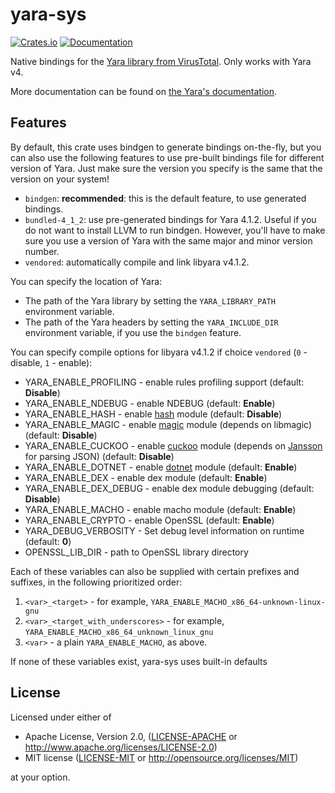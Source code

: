 # yara-sys

[![Crates.io](https://img.shields.io/crates/v/yara-sys.svg)](https://crates.io/crates/yara-sys)
[![Documentation](https://docs.rs/yara-sys/badge.svg)](https://docs.rs/yara-sys)

Native bindings for the [Yara library from VirusTotal](https://github.com/VirusTotal/yara).
Only works with Yara v4.

More documentation can be found on [the Yara's documentation](https://yara.readthedocs.io/en/stable/index.html).

## Features

By default, this crate uses bindgen to generate bindings on-the-fly, but you can
also use the following features to use pre-built bindings file for different
version of Yara. Just make sure the version you specify is the same that the
version on your system!

- `bindgen`: **recommended**: this is the default feature, to use generated bindings.
- `bundled-4_1_2`: use pre-generated bindings for Yara 4.1.2. Useful if you do not
  want to install LLVM to run bindgen. However, you'll have to make sure you use
  a version of Yara with the same major and minor version number.
- `vendored`: automatically compile and link libyara v4.1.2.

You can specify the location of Yara:

- The path of the Yara library by setting the `YARA_LIBRARY_PATH` environment
  variable.
- The path of the Yara headers by setting the `YARA_INCLUDE_DIR` environment
  variable, if you use the `bindgen` feature.

You can specify compile options for libyara v4.1.2 if choice `vendored` (`0` - disable, `1` - enable):
- YARA_ENABLE_PROFILING - enable rules profiling support (default: **Disable**)
- YARA_ENABLE_NDEBUG - enable NDEBUG (default: **Enable**)
- YARA_ENABLE_HASH - enable [hash](https://yara.readthedocs.io/en/stable/modules/hash.html) module (default: **Disable**)
- YARA_ENABLE_MAGIC - enable [magic](https://yara.readthedocs.io/en/stable/modules/magic.html) module (depends on libmagic) (default: **Disable**)
- YARA_ENABLE_CUCKOO - enable [cuckoo](https://yara.readthedocs.io/en/stable/modules/cuckoo.html) module (depends on [Jansson](https://digip.org/jansson/) for parsing JSON) (default: **Disable**)
- YARA_ENABLE_DOTNET - enable [dotnet](https://yara.readthedocs.io/en/stable/modules/dotnet.html) module (default: **Enable**)
- YARA_ENABLE_DEX - enable dex module (default: **Enable**)
- YARA_ENABLE_DEX_DEBUG - enable dex module debugging (default: **Disable**)
- YARA_ENABLE_MACHO - enable macho module (default: **Enable**)
- YARA_ENABLE_CRYPTO - enable OpenSSL (default: **Enable**)
- YARA_DEBUG_VERBOSITY - Set debug level information on runtime (default: **0**)
- OPENSSL_LIB_DIR - path to OpenSSL library directory

Each of these variables can also be supplied with certain prefixes and suffixes,
in the following prioritized order:

1. `<var>_<target>` - for example, `YARA_ENABLE_MACHO_x86_64-unknown-linux-gnu`
2. `<var>_<target_with_underscores>` - for example, `YARA_ENABLE_MACHO_x86_64_unknown_linux_gnu`
3. `<var>` - a plain `YARA_ENABLE_MACHO`, as above.

If none of these variables exist, yara-sys uses built-in defaults

## License

Licensed under either of

 * Apache License, Version 2.0, ([LICENSE-APACHE](LICENSE-APACHE) or http://www.apache.org/licenses/LICENSE-2.0)
 * MIT license ([LICENSE-MIT](LICENSE-MIT) or http://opensource.org/licenses/MIT)

at your option.
